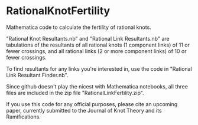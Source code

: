 # RationalKnotFertility
Mathematica code to calculate the fertility of rational knots.

"Rational Knot Resultants.nb" and "Rational Link Resultants.nb" are tabulations of the resultants of all rational knots (1 component links) of 11 or fewer crossings, and all rational links (2 or more component links) of 10 or fewer crossings. 

To find resultants for any links you're interested in, use the code in "Rational Link Resultant Finder.nb". 

Since github doesn't play the nicest with Mathematica notebooks, all three files are included in the zip file "RationalLinkFertility.zip".

If you use this code for any official purposes, please cite an upcoming paper, currently submitted to the Journal of Knot Theory and its Ramifications.
